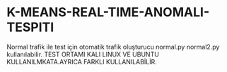 # K-MEANS-REAL-TIME-ANOMALI-TESPITI
Normal trafik ile test için otomatik trafik oluşturucu normal.py normal2.py kullanılabilir.
TEST ORTAMI KALI LINUX VE UBUNTU KULLANILMKATA.AYRICA FARKLI KULLANILABİLİR.
